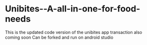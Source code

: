 # Unibites--A-all-in-one-for-food-needs
This is the updated code version of the unibites app
transaction also coming soon
Can be forked and run on android studio 